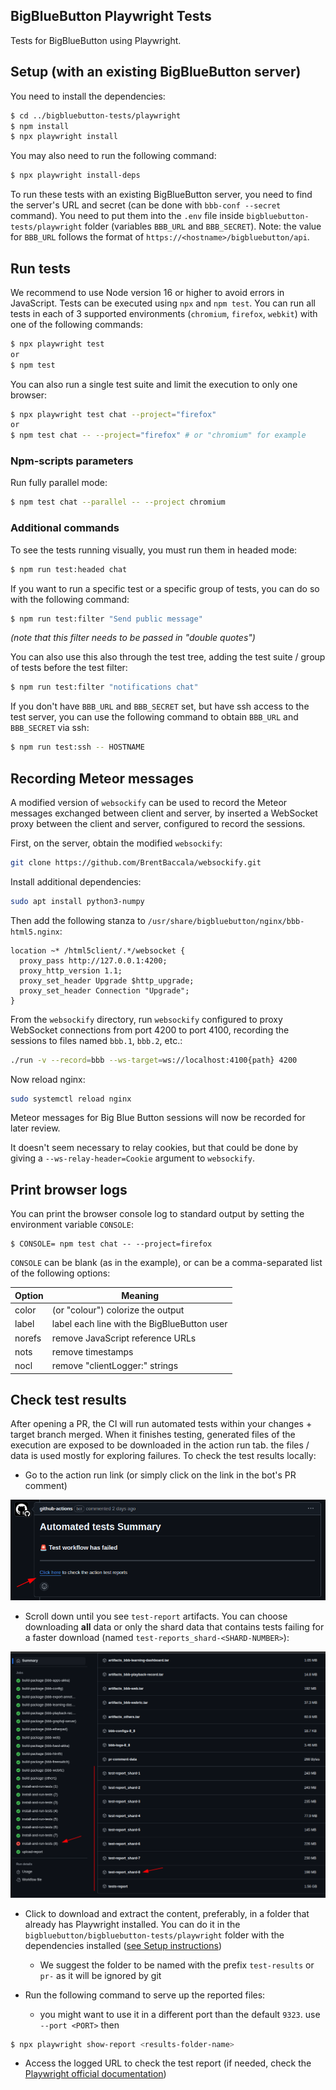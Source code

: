 ## BigBlueButton Playwright Tests

Tests for BigBlueButton using Playwright.

## Setup (with an existing BigBlueButton server)

You need to install the dependencies:
```bash
$ cd ../bigbluebutton-tests/playwright
$ npm install
$ npx playwright install
```
You may also need to run the following command:
```bash
$ npx playwright install-deps
```
To run these tests with an existing BigBlueButton server, you need to find the server's URL and secret (can be done with `bbb-conf --secret` command). You need to put them into the `.env` file inside `bigbluebutton-tests/playwright` folder (variables `BBB_URL` and `BBB_SECRET`).  Note: the value for `BBB_URL` follows the format of `https://<hostname>/bigbluebutton/api`.

## Run tests

We recommend to use Node version 16 or higher to avoid errors in JavaScript.
Tests can be executed using `npx` and `npm test`. You can run all tests in each of 3 supported environments (`chromium`, `firefox`, `webkit`) with one of the following commands:
```bash
$ npx playwright test
or
$ npm test
```

You can also run a single test suite and limit the execution to only one browser:
```bash
$ npx playwright test chat --project="firefox"
or
$ npm test chat -- --project="firefox" # or "chromium" for example
```

### Npm-scripts parameters

Run fully parallel mode:
```bash
$ npm test chat --parallel -- --project chromium
```

### Additional commands

To see the tests running visually, you must run them in headed mode:
```bash
$ npm run test:headed chat
```

If you want to run a specific test or a specific group of tests, you can do so with the following command:
```bash
$ npm run test:filter "Send public message"
```
_(note that this filter needs to be passed in "double quotes")_

You can also use this also through the test tree, adding the test suite / group of tests before the test filter:
```bash
$ npm run test:filter "notifications chat"
```

If you don't have `BBB_URL` and `BBB_SECRET` set, but have ssh access to the test server, you can use the following command to obtain `BBB_URL` and `BBB_SECRET` via ssh:

```bash
$ npm run test:ssh -- HOSTNAME
```

## Recording Meteor messages

A modified version of `websockify` can be used to record the Meteor messages exchanged between client and server, by inserted a WebSocket proxy between the client and server, configured to record the sessions.

First, on the server, obtain the modified `websockify`:

```bash
git clone https://github.com/BrentBaccala/websockify.git
```

Install additional dependencies:

```bash
sudo apt install python3-numpy
```

Then add the following stanza to `/usr/share/bigbluebutton/nginx/bbb-html5.nginx`:

```
location ~* /html5client/.*/websocket {
  proxy_pass http://127.0.0.1:4200;
  proxy_http_version 1.1;
  proxy_set_header Upgrade $http_upgrade;
  proxy_set_header Connection "Upgrade";
}
```

From the `websockify` directory, run `websockify` configured to proxy WebSocket connections from port 4200 to port 4100, recording the sessions to files named `bbb.1`, `bbb.2`, etc.:

```bash
./run -v --record=bbb --ws-target=ws://localhost:4100{path} 4200
```

Now reload nginx:

```bash
sudo systemctl reload nginx
```

Meteor messages for Big Blue Button sessions will now be recorded for later review.

It doesn't seem necessary to relay cookies, but that could be done by giving a `--ws-relay-header=Cookie` argument to `websockify`.

## Print browser logs

You can print the browser console log to standard output by setting the environment variable `CONSOLE`:

```
$ CONSOLE= npm test chat -- --project=firefox
```

`CONSOLE` can be blank (as in the example), or can be a comma-separated list of the following options:

| Option | Meaning |
| ------ | ------- |
| color  | (or "colour") colorize the output |
| label  | label each line with the BigBlueButton user |
| norefs | remove JavaScript reference URLs |
| nots   | remove timestamps |
| nocl   | remove "clientLogger:" strings |

## Check test results

After opening a PR, the CI will run automated tests within your changes + target branch merged. When it finishes testing, generated files of the execution are exposed to be downloaded in the action run tab. the files / data is used mostly for exploring failures. To check the test results locally:

- Go to the action run link (or simply click on the link in the bot's PR comment)

![alt text](core/docs/images/pr-bot-comment.png)

- Scroll down until you see `test-report` artifacts. You can choose downloading **all** data or only the shard data that contains tests failing for a faster download (named `test-reports_shard-<SHARD-NUMBER>`):

![alt text](core/docs/images/artifacts-list.png)

- Click to download and extract the content, preferably, in a folder that already has Playwright installed. You can do it in the `bigbluebutton/bigbluebutton-tests/playwright` folder with the dependencies installed ([see Setup instructions](#setup-with-an-existing-bigbluebutton-server))

  - We suggest the folder to be named with the prefix `test-results` or `pr-` as it will be ignored by git

- Run the following command to serve up the reported files:
  - you might want to use it in a different port than the default `9323`. use `--port <PORT>` then

```sh
$ npx playwright show-report <results-folder-name>
```
- Access the logged URL to check the test report (if needed, check the [Playwright official documentation](https://playwright.dev/docs/trace-viewer-intro#opening-the-html-report))
